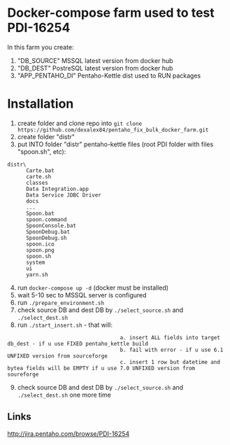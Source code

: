 # Docker-compose farm used to test PDI-16254
In this farm you create:
1) "DB_SOURCE" MSSQL latest version from docker hub
2) "DB_DEST" PostreSQL latest version from docker hub
3) "APP_PENTAHO_DI" Pentaho-Kettle dist used to RUN packages

# Installation
1) create folder and clone repo into
```git clone https://github.com/dexalex84/pentaho_fix_bulk_docker_farm.git``` 
2) create folder "distr"
3) put INTO folder "distr" pentaho-kettle files (root PDI folder with files "spoon.sh", etc):
 ```
 distr\
       Carte.bat
       carte.sh
       classes
       Data Integration.app
       Data Service JDBC Driver
       docs
       ...
       Spoon.bat
       spoon.command
       SpoonConsole.bat
       SpoonDebug.bat
       SpoonDebug.sh
       spoon.ico
       spoon.png
       spoon.sh
       system
       ui
       yarn.sh
```
4) run ```docker-compose up -d``` (docker must be installed)
5) wait 5-10 sec to MSSQL server is configured
6) run ```./prepare_environment.sh```
7) check source DB and dest DB by ```./select_source.sh``` and ```./select_dest.sh```
8) run ```./start_insert.sh``` - that will:
```
                                    a. insert ALL fields into target db_dest - if u use FIXED pentaho_kettle build
                                    b. fail with error - if u use 6.1 UNFIXED version from sourceforge
                                    c. insert 1 row but datetime and bytea fields will be EMPTY if u use 7.0 UNFIXED version from soureforge
```
9) check source DB and dest DB by ```./select_source.sh``` and ```./select_dest.sh``` one more time

## Links
   http://jira.pentaho.com/browse/PDI-16254
